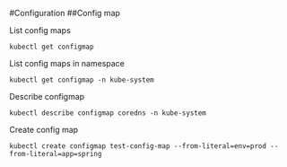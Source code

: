 #Configuration
##Config map

List config maps
```
kubectl get configmap
```

List config maps in namespace
```
kubectl get configmap -n kube-system
```

Describe configmap
```
kubectl describe configmap coredns -n kube-system
```

Create config map
```
kubectl create configmap test-config-map --from-literal=env=prod --from-literal=app=spring
```
